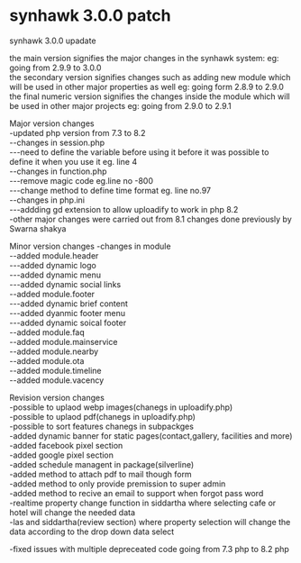 # synhawk 3.0.0 patch

synhawk 3.0.0 upadate

the main version signifies the major changes in the synhawk system: eg: going from 2.9.9 to 3.0.0<br/>
the secondary version signifies changes such as adding new module which will be used in other major properties as well eg: going form 2.8.9 to 2.9.0<br/>
the final numeric version signifies the changes inside the module which will be used in other major projects eg: going from 2.9.0 to 2.9.1<br/>

Major version changes<br/>
-updated php version from 7.3 to 8.2<br/>
--changes in session.php<br/>
---need to define the variable before using it before it was possible to define it when you use it eg. line 4<br/>
--changes in function.php<br/>
---remove magic code eg.line no -800<br/>
---change method to define time format eg. line no.97<br/>
--changes in php.ini<br/>
---addding gd extension to allow uploadify to work in php 8.2<br/>
-other major changes were carried out from 8.1 changes done previously by Swarna shakya<br/>

Minor version changes
-changes in module<br/>
--added module.header<br/>
---added dynamic logo<br/>
---added dynamic menu<br/>
---added dynamic social links<br/>
--added module.footer<br/>
---added dynamic brief content<br/>
---added dyanmic footer menu<br/>
---added dynamic soical footer<br/>
--added module.faq<br/>
--added module.mainservice<br/>
--added module.nearby<br/>
--added module.ota<br/>
--added module.timeline<br/>
--added module.vacency<br/>

Revision version changes<br/>
-possible to uplaod webp images(chanegs in uploadify.php)<br/>
-possible to uplaod pdf(chanegs in uploadify.php)<br/>
-possible to sort features chanegs in subpackges<br/>
-added dynamic banner for static pages(contact,gallery, facilities and more)<br/>
-added facebook pixel section<br/>
-added google pixel section<br/>
-added schedule managent in package(silverline)<br/>
-added method to attach pdf to mail though form <br/>
-added method to only provide premission to super admin<br/>
-added method to recive an email to support when forgot pass word<br/>
-realtime property change function in siddartha where selecting cafe or hotel will change the needed data<br/> 
-las and siddartha(review section) where property selection will change the data according to the drop down data select<br/>

-fixed issues with multiple depreceated code going from 7.3 php to 8.2 php<br/>










